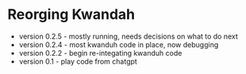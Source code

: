 #  Reorging Kwandah
- version 0.2.5 - mostly running, needs decisions on what to do next 
- version 0.2.4 - most kwanduh code in place, now debugging
- version 0.2.2 - begin re-integating kwanduh code 
- version 0.1 - play code from chatgpt

